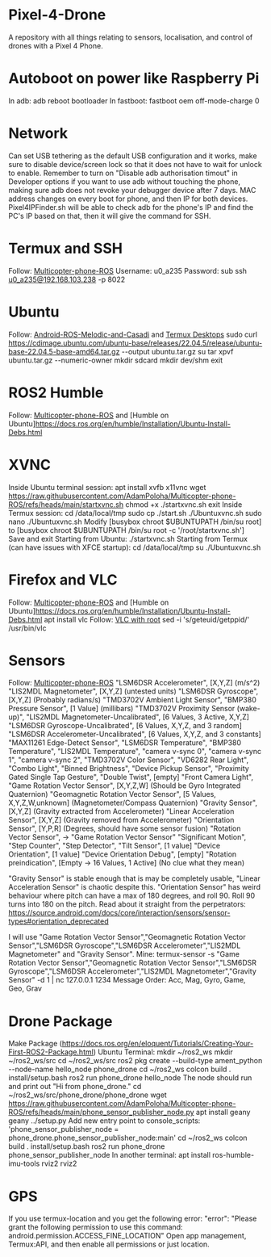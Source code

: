 # Pixel-4-Drone
A repository with all things relating to sensors, localisation, and control of drones with a Pixel 4 Phone.

# Autoboot on power like Raspberry Pi
In adb:
  adb reboot bootloader
In fastboot:
  fastboot oem off-mode-charge 0

# Network
Can set USB tethering as the default USB configuration and it works, make sure to disable device/screen lock so that it does not have to wait for unlock to enable.
Remember to turn on "Disable adb authorisation timout" in Developer options if you want to use adb without touching the phone, making sure adb does not revoke your debugger device after 7 days.
MAC address changes on every boot for phone, and then IP for both devices.
Pixel4IPFinder.sh will be able to check adb for the phone's IP and find the PC's IP based on that, then it will give the command for SSH.

# Termux and SSH
Follow: [Multicopter-phone-ROS](https://github.com/AdamPoloha/Multicopter-phone-ROS/blob/main/README.md?plain=1)
Username: u0_a235
Password: sub
ssh u0_a235@192.168.103.238 -p 8022

# Ubuntu
Follow: [Android-ROS-Melodic-and-Casadi](https://github.com/AdamPoloha/Android-ROS-Melodic-and-Casadi/blob/main/README.md?plain=1) and [Termux Desktops](https://github.com/LinuxDroidMaster/Termux-Desktops/blob/main/Documentation/chroot/ubuntu_chroot.md)
  sudo curl https://cdimage.ubuntu.com/ubuntu-base/releases/22.04.5/release/ubuntu-base-22.04.5-base-amd64.tar.gz --output ubuntu.tar.gz
  su
  tar xpvf ubuntu.tar.gz --numeric-owner
  mkdir sdcard
  mkdir dev/shm
  exit

# ROS2 Humble
Follow: [Multicopter-phone-ROS](https://github.com/AdamPoloha/Multicopter-phone-ROS/blob/main/README.md?plain=1) and [Humble on Ubuntu]https://docs.ros.org/en/humble/Installation/Ubuntu-Install-Debs.html

# XVNC
Inside Ubuntu terminal session:
  apt install xvfb x11vnc
  wget https://raw.githubusercontent.com/AdamPoloha/Multicopter-phone-ROS/refs/heads/main/startxvnc.sh
  chmod +x ./startxvnc.sh
  exit
Inside Termux session:
  cd /data/local/tmp
  sudo cp ./start.sh ./Ubuntuxvnc.sh
  sudo nano ./Ubuntuxvnc.sh
  Modify [busybox chroot $UBUNTUPATH /bin/su root] to [busybox chroot $UBUNTUPATH /bin/su root -c '/root/startxvnc.sh']
  Save and exit
Starting from Ubuntu:
  ./startxvnc.sh
Starting from Termux (can have issues with XFCE startup):
  cd /data/local/tmp
  su
  ./Ubuntuxvnc.sh

# Firefox and VLC
Follow: [Multicopter-phone-ROS](https://github.com/AdamPoloha/Multicopter-phone-ROS/blob/main/README.md?plain=1) and [Humble on Ubuntu]https://docs.ros.org/en/humble/Installation/Ubuntu-Install-Debs.html
  apt install vlc
Follow: [VLC with root](https://unix.stackexchange.com/questions/125546/how-to-run-vlc-player-in-root)
  sed -i 's/geteuid/getppid/' /usr/bin/vlc

# Sensors
Follow: [Multicopter-phone-ROS](https://github.com/AdamPoloha/Multicopter-phone-ROS/blob/main/README.md?plain=1)
  "LSM6DSR Accelerometer", [X,Y,Z] (m/s^2)
  "LIS2MDL Magnetometer", [X,Y,Z] (untested units)
  "LSM6DSR Gyroscope", [X,Y,Z] (Probably radians/s)
  "TMD3702V Ambient Light Sensor",
  "BMP380 Pressure Sensor", [1 Value] (millibars)
  "TMD3702V Proximity Sensor (wake-up)",
  "LIS2MDL Magnetometer-Uncalibrated", [6 Values, 3 Active, X,Y,Z]
  "LSM6DSR Gyroscope-Uncalibrated", [6 Values, X,Y,Z, and 3 random]
  "LSM6DSR Accelerometer-Uncalibrated", [6 Values, X,Y,Z, and 3 constants]
  "MAX11261 Edge-Detect Sensor",
  "LSM6DSR Temperature",
  "BMP380 Temperature",
  "LIS2MDL Temperature",
  "camera v-sync 0",
  "camera v-sync 1",
  "camera v-sync 2",
  "TMD3702V Color Sensor",
  "VD6282 Rear Light",
  "Combo Light",
  "Binned Brightness",
  "Device Pickup Sensor",
  "Proximity Gated Single Tap Gesture",
  "Double Twist", [empty]
  "Front Camera Light",
  "Game Rotation Vector Sensor", [X,Y,Z,W] (Should be Gyro Integrated Quaternion)
  "Geomagnetic Rotation Vector Sensor", [5 Values, X,Y,Z,W,unknown] (Magnetometer/Compass Quaternion)
  "Gravity Sensor", [X,Y,Z] (Gravity extracted from Accelerometer)
  "Linear Acceleration Sensor", [X,Y,Z] (Gravity removed from Accelerometer)
  "Orientation Sensor", [Y,P,R] (Degrees, should have some sensor fusion)
  "Rotation Vector Sensor", -> "Game Rotation Vector Sensor"
  "Significant Motion",
  "Step Counter",
  "Step Detector",
  "Tilt Sensor", [1 value]
  "Device Orientation", [1 value]
  "Device Orientation Debug", [empty]
  "Rotation preindication", [Empty -> 16 Values, 1 Active] (No clue what they mean)

"Gravity Sensor" is stable enough that is may be completely usable, "Linear Acceleration Sensor" is chaotic despite this.
"Orientation Sensor" has weird behaviour where pitch can have a max of 180 degrees, and roll 90. Roll 90 turns into 180 on the pitch. Read about it straight from the perpetrators: https://source.android.com/docs/core/interaction/sensors/sensor-types#orientation_deprecated

I will use "Game Rotation Vector Sensor","Geomagnetic Rotation Vector Sensor","LSM6DSR Gyroscope","LSM6DSR Accelerometer","LIS2MDL Magnetometer" and "Gravity Sensor".
Mine: termux-sensor -s "Game Rotation Vector Sensor","Geomagnetic Rotation Vector Sensor","LSM6DSR Gyroscope","LSM6DSR Accelerometer","LIS2MDL Magnetometer","Gravity Sensor" -d 1 | nc 127.0.0.1 1234
Message Order: Acc, Mag, Gyro, Game, Geo, Grav

# Drone Package
Make Package (https://docs.ros.org/en/eloquent/Tutorials/Creating-Your-First-ROS2-Package.html)
Ubuntu Terminal:
  mkdir ~/ros2_ws
  mkdir ~/ros2_ws/src
  cd ~/ros2_ws/src
  ros2 pkg create --build-type ament_python --node-name hello_node phone_drone
  cd ~/ros2_ws
  colcon build
  . install/setup.bash
  ros2 run phone_drone hello_node
The node should run and print out "Hi from phone_drone."
  cd ~/ros2_ws/src/phone_drone/phone_drone
  wget https://raw.githubusercontent.com/AdamPoloha/Multicopter-phone-ROS/refs/heads/main/phone_sensor_publisher_node.py
  apt install geany
  geany ../setup.py
Add new entry point to console_scripts:
'phone_sensor_publisher_node = phone_drone.phone_sensor_publisher_node:main'
  cd ~/ros2_ws
  colcon build
  . install/setup.bash
  ros2 run phone_drone phone_sensor_publisher_node
In another terminal:
  apt install ros-humble-imu-tools
  rviz2 rviz2

# GPS
If you use termux-location and you get the following error:
  "error": "Please grant the following permission to use this command: android.permission.ACCESS_FINE_LOCATION"
Open app management, Termux:API, and then enable all permissions or just location.
